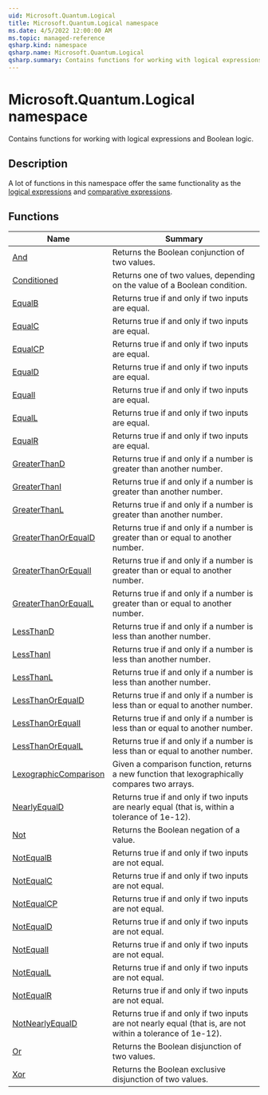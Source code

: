 ```yaml
---
uid: Microsoft.Quantum.Logical
title: Microsoft.Quantum.Logical namespace
ms.date: 4/5/2022 12:00:00 AM
ms.topic: managed-reference
qsharp.kind: namespace
qsharp.name: Microsoft.Quantum.Logical
qsharp.summary: Contains functions for working with logical expressions and Boolean logic.
---
```


# Microsoft.Quantum.Logical namespace

Contains functions for working with logical expressions and Boolean logic.



## Description

A lot of functions in this namespace offer the same functionality as the
[logical expressions](xref:microsoft.quantum.qsharp.logicalexpressions) and
[comparative expressions](xref:microsoft.quantum.qsharp.comparativeexpressions).
<!-- summaries -->


## Functions

| Name | Summary |
|------|---------|
|[And](xref:Microsoft.Quantum.Logical.And) |Returns the Boolean conjunction of two values. |
|[Conditioned](xref:Microsoft.Quantum.Logical.Conditioned) |Returns one of two values, depending on the value of a Boolean condition. |
|[EqualB](xref:Microsoft.Quantum.Logical.EqualB) |Returns true if and only if two inputs are equal. |
|[EqualC](xref:Microsoft.Quantum.Logical.EqualC) |Returns true if and only if two inputs are equal. |
|[EqualCP](xref:Microsoft.Quantum.Logical.EqualCP) |Returns true if and only if two inputs are equal. |
|[EqualD](xref:Microsoft.Quantum.Logical.EqualD) |Returns true if and only if two inputs are equal. |
|[EqualI](xref:Microsoft.Quantum.Logical.EqualI) |Returns true if and only if two inputs are equal. |
|[EqualL](xref:Microsoft.Quantum.Logical.EqualL) |Returns true if and only if two inputs are equal. |
|[EqualR](xref:Microsoft.Quantum.Logical.EqualR) |Returns true if and only if two inputs are equal. |
|[GreaterThanD](xref:Microsoft.Quantum.Logical.GreaterThanD) |Returns true if and only if a number is greater than another number. |
|[GreaterThanI](xref:Microsoft.Quantum.Logical.GreaterThanI) |Returns true if and only if a number is greater than another number. |
|[GreaterThanL](xref:Microsoft.Quantum.Logical.GreaterThanL) |Returns true if and only if a number is greater than another number. |
|[GreaterThanOrEqualD](xref:Microsoft.Quantum.Logical.GreaterThanOrEqualD) |Returns true if and only if a number is greater than or equal to another number. |
|[GreaterThanOrEqualI](xref:Microsoft.Quantum.Logical.GreaterThanOrEqualI) |Returns true if and only if a number is greater than or equal to another number. |
|[GreaterThanOrEqualL](xref:Microsoft.Quantum.Logical.GreaterThanOrEqualL) |Returns true if and only if a number is greater than or equal to another number. |
|[LessThanD](xref:Microsoft.Quantum.Logical.LessThanD) |Returns true if and only if a number is less than another number. |
|[LessThanI](xref:Microsoft.Quantum.Logical.LessThanI) |Returns true if and only if a number is less than another number. |
|[LessThanL](xref:Microsoft.Quantum.Logical.LessThanL) |Returns true if and only if a number is less than another number. |
|[LessThanOrEqualD](xref:Microsoft.Quantum.Logical.LessThanOrEqualD) |Returns true if and only if a number is less than or equal to another number. |
|[LessThanOrEqualI](xref:Microsoft.Quantum.Logical.LessThanOrEqualI) |Returns true if and only if a number is less than or equal to another number. |
|[LessThanOrEqualL](xref:Microsoft.Quantum.Logical.LessThanOrEqualL) |Returns true if and only if a number is less than or equal to another number. |
|[LexographicComparison](xref:Microsoft.Quantum.Logical.LexographicComparison) |Given a comparison function, returns a new function that lexographically compares two arrays. |
|[NearlyEqualD](xref:Microsoft.Quantum.Logical.NearlyEqualD) |Returns true if and only if two inputs are nearly equal (that is, within a tolerance of 1e-12). |
|[Not](xref:Microsoft.Quantum.Logical.Not) |Returns the Boolean negation of a value. |
|[NotEqualB](xref:Microsoft.Quantum.Logical.NotEqualB) |Returns true if and only if two inputs are not equal. |
|[NotEqualC](xref:Microsoft.Quantum.Logical.NotEqualC) |Returns true if and only if two inputs are not equal. |
|[NotEqualCP](xref:Microsoft.Quantum.Logical.NotEqualCP) |Returns true if and only if two inputs are not equal. |
|[NotEqualD](xref:Microsoft.Quantum.Logical.NotEqualD) |Returns true if and only if two inputs are not equal. |
|[NotEqualI](xref:Microsoft.Quantum.Logical.NotEqualI) |Returns true if and only if two inputs are not equal. |
|[NotEqualL](xref:Microsoft.Quantum.Logical.NotEqualL) |Returns true if and only if two inputs are not equal. |
|[NotEqualR](xref:Microsoft.Quantum.Logical.NotEqualR) |Returns true if and only if two inputs are not equal. |
|[NotNearlyEqualD](xref:Microsoft.Quantum.Logical.NotNearlyEqualD) |Returns true if and only if two inputs are not nearly equal (that is, are not within a tolerance of 1e-12). |
|[Or](xref:Microsoft.Quantum.Logical.Or) |Returns the Boolean disjunction of two values. |
|[Xor](xref:Microsoft.Quantum.Logical.Xor) |Returns the Boolean exclusive disjunction of two values. |

<!-- /summaries -->
